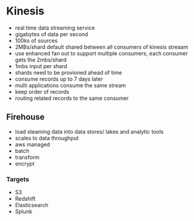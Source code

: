 # Kinesis
- real time data streaming service
- gigabytes of data per second
- 100ks of sources
- 2MBs/shard default shared between all consumers of kinesis streaam
- use enhanced fan out to support multiple consumers, each consumer gets the 2mbs/shard
- 1mbs input per shard 
- shards need to be provioned ahead of time
- consume records up to 7 days later
- multi applications consume the same stream
- keep order of records
- routing related records to the same consumer

## Firehouse
- load steaming data into data stores/ lakes and analytic tools
- scales to data throughput
- aws managed
- batch
- transform
- encrypt
### Targets
- S3
- Redshift
- Elasticsearch
- Splunk